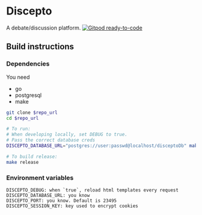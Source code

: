 # Discepto
A debate/discussion platform.
[![Gitpod ready-to-code](https://img.shields.io/badge/Gitpod-ready--to--code-blue?logo=gitpod)](https://gitpod.io/#https://gitlab.com/ranfdev/discepto)

## Build instructions
### Dependencies
You need
- go
- postgresql
- make

```bash
git clone $repo_url
cd $repo_url

# To run:
# When developing locally, set DEBUG to true.
# Pass the correct database creds
DISCEPTO_DATABASE_URL="postgres://user:passwd@localhost/disceptoDb" make run

# To build release:
make release
```

### Environment variables
```
DISCEPTO_DEBUG: when `true`, reload html templates every request
DISCEPTO_DATABASE_URL: you know
DISCEPTO_PORT: you know. Default is 23495
DISCEPTO_SESSION_KEY: key used to encrypt cookies
```
